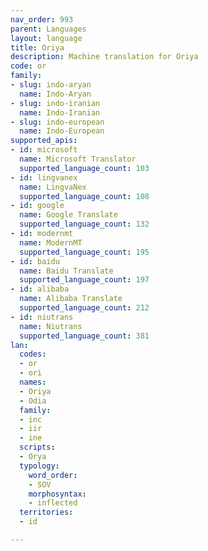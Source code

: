 ```yaml
---
nav_order: 993
parent: Languages
layout: language
title: Oriya
description: Machine translation for Oriya
code: or
family:
- slug: indo-aryan
  name: Indo-Aryan
- slug: indo-iranian
  name: Indo-Iranian
- slug: indo-european
  name: Indo-European
supported_apis:
- id: microsoft
  name: Microsoft Translator
  supported_language_count: 103
- id: lingvanex
  name: LingvaNex
  supported_language_count: 108
- id: google
  name: Google Translate
  supported_language_count: 132
- id: modernmt
  name: ModernMT
  supported_language_count: 195
- id: baidu
  name: Baidu Translate
  supported_language_count: 197
- id: alibaba
  name: Alibaba Translate
  supported_language_count: 212
- id: niutrans
  name: Niutrans
  supported_language_count: 381
lan:
  codes:
  - or
  - ori
  names:
  - Oriya
  - Odia
  family:
  - inc
  - iir
  - ine
  scripts:
  - Orya
  typology:
    word_order:
    - SOV
    morphosyntax:
    - inflected
  territories:
  - id

---
```


